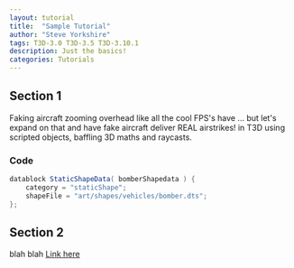 ```yaml
---
layout: tutorial
title:  "Sample Tutorial"
author: "Steve Yorkshire"
tags: T3D-3.0 T3D-3.5 T3D-3.10.1
description: Just the basics!
categories: Tutorials
---
```


## Section 1

Faking aircraft zooming overhead like all the cool FPS's have ... but let's expand on that and have fake aircraft deliver REAL airstrikes! in T3D using scripted objects, baffling 3D maths and raycasts.

### Code
```cs
datablock StaticShapeData( bomberShapedata ) {
    category = "staticShape";
    shapeFile = "art/shapes/vehicles/bomber.dts";
};
```

## Section 2

blah blah [Link here](https://google.com)